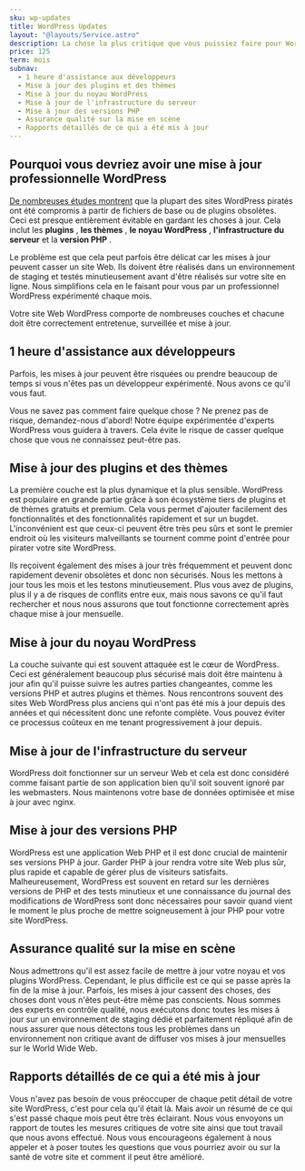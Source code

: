 ```yaml
---
sku: wp-updates
title: WordPress Updates
layout: "@layouts/Service.astro"
description: La chose la plus critique que vous puissiez faire pour WordPress est de garder ses plugins et son noyau à jour. Nous le faisons pour vous tous les mois, en toute sécurité et efficacement avec des rapports sur la façon dont les choses se sont passées.
price: 125
term: mois
subnav:
  - 1 heure d'assistance aux développeurs
  - Mise à jour des plugins et des thèmes
  - Mise à jour du noyau WordPress
  - Mise à jour de l'infrastructure du serveur
  - Mise à jour des versions PHP
  - Assurance qualité sur la mise en scène
  - Rapports détaillés de ce qui a été mis à jour
---
```


## Pourquoi vous devriez avoir une mise à jour professionnelle WordPress

[De nombreuses études montrent](https://sucuri.net/reports/19-sucuri-2018-hacked-report.pdf) que la plupart des sites WordPress piratés ont été compromis à partir de fichiers de base ou de plugins obsolètes. Ceci est presque entièrement évitable en gardant les choses à jour. Cela inclut les **plugins** , **les thèmes** , **le noyau WordPress** , **l'infrastructure du serveur** et la **version PHP** .

Le problème est que cela peut parfois être délicat car les mises à jour peuvent casser un site Web. Ils doivent être réalisés dans un environnement de staging et testés minutieusement avant d'être réalisés sur votre site en ligne. Nous simplifions cela en le faisant pour vous par un professionnel WordPress expérimenté chaque mois.

Votre site Web WordPress comporte de nombreuses couches et chacune doit être correctement entretenue, surveillée et mise à jour.

## 1 heure d'assistance aux développeurs

Parfois, les mises à jour peuvent être risquées ou prendre beaucoup de temps si vous n'êtes pas un développeur expérimenté. Nous avons ce qu'il vous faut.

Vous ne savez pas comment faire quelque chose ? Ne prenez pas de risque, demandez-nous d'abord! Notre équipe expérimentée d'experts WordPress vous guidera à travers. Cela évite le risque de casser quelque chose que vous ne connaissez peut-être pas.

## Mise à jour des plugins et des thèmes

La première couche est la plus dynamique et la plus sensible. WordPress est populaire en grande partie grâce à son écosystème tiers de plugins et de thèmes gratuits et premium. Cela vous permet d'ajouter facilement des fonctionnalités et des fonctionnalités rapidement et sur un bugdet. L'inconvénient est que ceux-ci peuvent être très peu sûrs et sont le premier endroit où les visiteurs malveillants se tournent comme point d'entrée pour pirater votre site WordPress.

Ils reçoivent également des mises à jour très fréquemment et peuvent donc rapidement devenir obsolètes et donc non sécurisés. Nous les mettons à jour tous les mois et les testons minutieusement. Plus vous avez de plugins, plus il y a de risques de conflits entre eux, mais nous savons ce qu'il faut rechercher et nous nous assurons que tout fonctionne correctement après chaque mise à jour mensuelle.

## Mise à jour du noyau WordPress

La couche suivante qui est souvent attaquée est le cœur de WordPress. Ceci est généralement beaucoup plus sécurisé mais doit être maintenu à jour afin qu'il puisse suivre les autres parties changeantes, comme les versions PHP et autres plugins et thèmes. Nous rencontrons souvent des sites Web WordPress plus anciens qui n'ont pas été mis à jour depuis des années et qui nécessitent donc une refonte complète. Vous pouvez éviter ce processus coûteux en me tenant progressivement à jour depuis.

## Mise à jour de l'infrastructure du serveur

WordPress doit fonctionner sur un serveur Web et cela est donc considéré comme faisant partie de son application bien qu'il soit souvent ignoré par les webmasters. Nous maintenons votre base de données optimisée et mise à jour avec nginx.

## Mise à jour des versions PHP

WordPress est une application Web PHP et il est donc crucial de maintenir ses versions PHP à jour. Garder PHP à jour rendra votre site Web plus sûr, plus rapide et capable de gérer plus de visiteurs satisfaits. Malheureusement, WordPress est souvent en retard sur les dernières versions de PHP et des tests minutieux et une connaissance du journal des modifications de WordPress sont donc nécessaires pour savoir quand vient le moment le plus proche de mettre soigneusement à jour PHP pour votre site WordPress.

## Assurance qualité sur la mise en scène

Nous admettrons qu'il est assez facile de mettre à jour votre noyau et vos plugins WordPress. Cependant, le plus difficile est ce qui se passe après la fin de la mise à jour. Parfois, les mises à jour cassent des choses, des choses dont vous n'êtes peut-être même pas conscients. Nous sommes des experts en contrôle qualité, nous exécutons donc toutes les mises à jour sur un environnement de staging dédié et parfaitement répliqué afin de nous assurer que nous détectons tous les problèmes dans un environnement non critique avant de diffuser vos mises à jour mensuelles sur le World Wide Web.

## Rapports détaillés de ce qui a été mis à jour

Vous n'avez pas besoin de vous préoccuper de chaque petit détail de votre site WordPress, c'est pour cela qu'il était là. Mais avoir un résumé de ce qui s'est passé chaque mois peut être très éclairant. Nous vous envoyons un rapport de toutes les mesures critiques de votre site ainsi que tout travail que nous avons effectué. Nous vous encourageons également à nous appeler et à poser toutes les questions que vous pourriez avoir ou sur la santé de votre site et comment il peut être amélioré.
